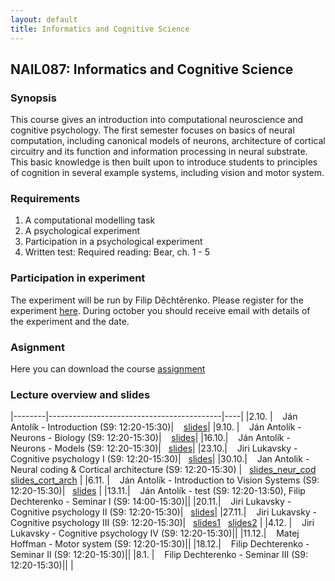 ```yaml
---
layout: default
title: Informatics and Cognitive Science 
---
```

## NAIL087: Informatics and Cognitive Science

### Synopsis

This course gives an introduction into computational neuroscience and cognitive psychology. The first semester focuses on basics of 
neural computation, including canonical models of neurons, architecture of cortical circuitry and its function and information processing
in neural substrate. This basic knowledge is then built upon to introduce students to principles of cognition in several example systems,
including vision and motor system.

### Requirements

1) A computational modelling task <br>
2) A psychological experiment <br>
3) Participation in a psychological experiment <br>
4) Written test: Required reading: Bear, ch. 1 - 5 <br>

### Participation in experiment

The experiment will be run by Filip Děchtěrenko. Please register for the experiment [here](https://www.experimenty-labels.cz/public/participant_create.php?s=19). 
During october you should receive email with details of the experiment and the date.

### Asignment

Here you can download the course [assignment](/assets/data/assignment_package_contrast.zip)

### Lecture overview and slides

|--------|-------------------------------------------|----|
|2.10. |  &nbsp;&nbsp; Ján Antolík - Introduction (S9: 12:20-15:30)| &nbsp;&nbsp; [slides](/assets/slides/IKV1Introduction.pdf)|
|9.10. |  &nbsp;&nbsp; Ján Antolík - Neurons - Biology (S9: 12:20-15:30)| &nbsp;&nbsp; [slides](/assets/slides/NeuronsBiology.zip)|
|16.10.|  &nbsp;&nbsp;  Ján Antolík - Neurons - Models (S9: 12:20-15:30)|&nbsp;&nbsp; [slides](/assets/slides/neurons_models.pdf)|
|23.10.|  &nbsp;&nbsp;  Jiri Lukavsky - Cognitive psychology I (S9: 12:20-15:30)|&nbsp;&nbsp; [slides](/assets/slides/ikv00_history_methods.pdf )|
|30.10.|  &nbsp;&nbsp;  Jan Antolik - Neural coding & Cortical architecture (S9: 12:20-15:30) |&nbsp;&nbsp; [slides_neur_cod](/assets/slides/NeuralCoding.pdf) &nbsp; [slides_cort_arch](/assets/slides/CorticalArchitectures.pdf)  |
|6.11. |  &nbsp;&nbsp;  Ján Antolík - Introduction to Vision Systems (S9: 12:20-15:30)|&nbsp;&nbsp; [slides](/assets/slides/VisualSystemGeneralOverview.pdf) |
|13.11.|  &nbsp;&nbsp;  Ján Antolík - test (S9: 12:20-13:50), Filip Dechterenko - Seminar I (S9: 14:00-15:30)||
|20.11.|  &nbsp;&nbsp;  Jiri Lukavsky - Cognitive psychology II (S9: 12:20-15:30)|&nbsp;&nbsp; [slides](/assets/slides/ikv02_perception.pdf)|
|27.11.|  &nbsp;&nbsp;  Jiri Lukavsky - Cognitive psychology III (S9: 12:20-15:30)|&nbsp;&nbsp; [slides1](/assets/slides/ikv03_attention.pdf) &nbsp; [slides2](/assets/slides/ikv04_memory.pdf) | 
|4.12. |  &nbsp;&nbsp; Jiri Lukavsky - Cognitive psychology IV (S9: 12:20-15:30)||
|11.12.|  &nbsp;&nbsp;  Matej Hoffman - Motor system (S9: 12:20-15:30)||
|18.12.|  &nbsp;&nbsp;  Filip Dechterenko - Seminar II (S9: 12:20-15:30)|| 
|8.1.  |  &nbsp;&nbsp; Filip Dechterenko - Seminar III (S9: 12:20-15:30)||
|

